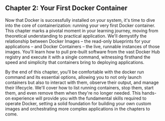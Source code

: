 ## Chapter 2: Your First Docker Container

Now that Docker is successfully installed on your system, it's time to dive into the core of containerization: running your very first Docker container. This chapter marks a pivotal moment in your learning journey, moving from theoretical understanding to practical application. We'll demystify the relationship between Docker Images – the read-only blueprints for your applications – and Docker Containers – the live, runnable instances of those images. You'll learn how to pull pre-built software from the vast Docker Hub registry and execute it with a single command, witnessing firsthand the speed and simplicity that containers bring to deploying applications.

By the end of this chapter, you'll be comfortable with the docker run command and its essential options, allowing you to not only launch containers but also to interact with them, observe their output, and manage their lifecycle. We'll cover how to list running containers, stop them, start them, and even remove them when they're no longer needed. This hands-on experience will provide you with the fundamental skills required to operate Docker, setting a solid foundation for building your own custom images and orchestrating more complex applications in the chapters to come.
